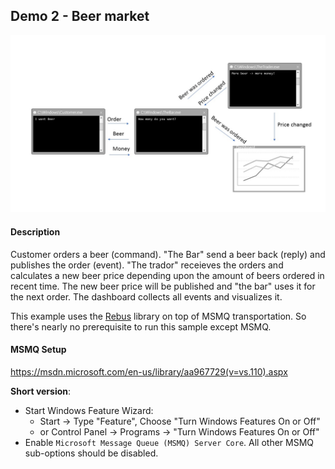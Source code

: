 ## Demo 2 - Beer market

![overview](sample.jpg)

#### Description
Customer orders a beer (command). "The Bar" send a beer back (reply) and publishes the order (event). "The trador" receieves the orders and calculates a new beer price depending upon the amount of beers ordered in recent time.
The new beer price will be published and "the bar" uses it for the next order.
The dashboard collects all events and visualizes it.


This example uses the [Rebus](https://github.com/rebus-org/Rebus) library on top of MSMQ transportation.
So there's nearly no prerequisite to run this sample except MSMQ.

#### MSMQ Setup
https://msdn.microsoft.com/en-us/library/aa967729(v=vs.110).aspx

__Short version__:
* Start Windows Feature Wizard:
  * Start -> Type "Feature", Choose "Turn Windows Features On or Off"
  * or Control Panel -> Programs -> "Turn Windows Features On or Off"
* Enable `Microsoft Message Queue (MSMQ) Server Core`. All other MSMQ sub-options should be disabled.

